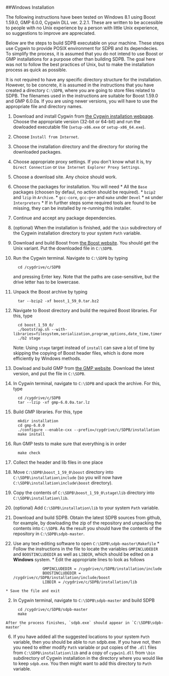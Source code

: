 ##Windows Installation

The following instructions have been tested on Windows 8.1 using Boost 1.59.0, GMP 6.0.0, Cygwin DLL ver. 2.2.1. These are written to be accessible to people with no Unix experience by a person with little Unix experience, so suggestions to improve are appreciated.

Below are the steps to build SDPB executable on your machine. These steps use Cygwin to provide POSIX environment for SDPB and its dependecies. To simplify the process, it is assumed that you do not intend to use Boost or GMP installations for a purpose other than building SDPB. The goal here was not to follow the best practices of Unix, but to make the installation process as quick as possible.

It is not required to have any specific directory structure for the installation. However, to be concrete, it is assumed in the instructions that you have created a directory `C:\SDPB`, where you are going to store files related to SDPB. The filenames used in the instructions are suitable for Boost 1.59.0 and GMP 6.0.0a. If you are using newer versions, you will have to use the appropriate file and directory names.

1. Download and install Cygwin from [the Cygwin installation webpage](http://cygwin.com/install.html). Choose the appropriate version (32-bit or 64-bit) and run the dowloaded executable file (`setup-x86.exe` or `setup-x86_64.exe`). 
  1. Choose `Install from Internet`.
  2. Choose the installation directory and the directory for storing the downloaded packages.
  3. Choose appropriate proxy settings. If you don't know what it is, try `Direct Connection` or `Use Internet Explorer Proxy Settings`.
  4. Choose a download site. Any choice should work.
  5. Choose the packages for installation. You will need
    * All the `Base` packages (choosen by defaul, no action should be required).
    * `bzip2` and `lzip` in `Archive`.
    * `gcc-core`, `gcc-g++` and `make` under `Devel`
    * `m4` under `Interpreters`
    * If in further steps some required tools are found to be missing, they can be installed by re-running this installer.
  6. Continue and accept any package dependencies.
  7. (optional) When the installation is finished, add the `\bin` subdirectory of the Cygwin installation directory to your system `Path` variable.
2. Download and build Boost from [the Boost website](http://www.boost.org). You should get the Unix variant. Put the downloaded file in `C:\SDPB`.
  1. Run the Cygwin terminal. Navigate to `C:\SDPB` by typing

           cd /cygdrive/c/SDPB

     and pressing Enter key. Note that the paths are case-sensitive, but the drive letter has to be lowercase.
  2. Unpack the Boost archive by typing

           tar --bzip2 -xf boost_1_59_0.tar.bz2

  3. Navigate to Boost directory and build the required Boost libraries. For this, type

           cd boost_1_59_0/
           ./bootstrap.sh --with-libraries=filesystem,serialization,program_options,date_time,timer
           ./b2 stage
           
     Note: Using `stage` target instead of `install` can save a lot of time by skipping the copying of Boost header files, which is done more efficiently by Windows methods.
           
3. Dowload and build GMP from [the GMP website](https://gmplib.org). Download the latest version, and put the file in `C:\SDPB`.
  1. In Cygwin terminal, navigate to `C:\SDPB` and upack the archive. For this, type

           cd /cygdrive/c/SDPB
           tar --lzip -xf gmp-6.0.0a.tar.lz
           
  2. Build GMP libraries. For this, type

           mkdir installation
           cd gmp-6.0.0
           ./configure --enable-cxx --prefix=/cygdrive/c/SDPB/installation
           make install
           
  3. Run GMP tests to make sure that everything is in order

           make check
           
4. Collect the header and lib files in one place
  1. Move `C:\SDPB\boost_1_59_0\boost` directory into `C:\SDPB\installation\include` (so you will now have `C:\SDPB\installation\include\boost` directory).
  2. Copy the contents of `C:\SDPB\boost_1_59_0\stage\lib` directory into `C:\SDPB\installation\lib`.
  3. (optional) Add `C:\SDPB\installation\lib` to your system `Path` variable.

5. Download and build SDPB. Obtain the latest SDPB sources from github, for example, by dowloading the zip of the repository and unpacking the contents into `C:\SDPB`. As the result you should have the contents of the repository in `C:\SDPB\sdpb-master`.
  1. Use any text-editing software to open `C:\SDPB\sdpb-master\Makefile`
    * Follow the instructions in the file to locate the variables `GMPINCLUDEDIR` and `BOOSTINCLUDEDIR` as well as `LIBDIR`, which should be edited on a **Windows** system.
    * Edit the appropriate lines to look as follows

                      GMPINCLUDEDIR = /cygdrive/c/SDPB/installation/include
                      BOOSTINCLUDEDIR = /cygdrive/c/SDPB/installation/include/boost
                      LIBDIR = /cygdrive/c/SDPB/installation/lib

    * Save the file and exit
  2. In Cygwin terminal, navigate to `C:\SDPB\sdpb-master` and build SDPB
  
           cd /cygdrive/c/SDPB/sdpb-master
           make

    After the process finishes, `sdpb.exe` should appear in `C:\SDPB\sdpb-master`

6. If you have added all the suggested locations to your system `Path` variable, then you should be able to run sdpb.exe. If you have not, then you need to either modify `Path` variable or put copies of the `.dll` files from `C:\SDPB\installation\lib` and a copy of `cygwin1.dll` from `\bin` subdirectory of Cygwin installation in the directory where you would like to keep `sdpb.exe`. You then might want to add this directory to `Path` variable.


